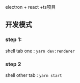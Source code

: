 electron +  react +ts项目



## 开发模式

### step 1:

shell tab one : `yarn dev:renderer`
### step 2

shell other tab :  `yarn start`


